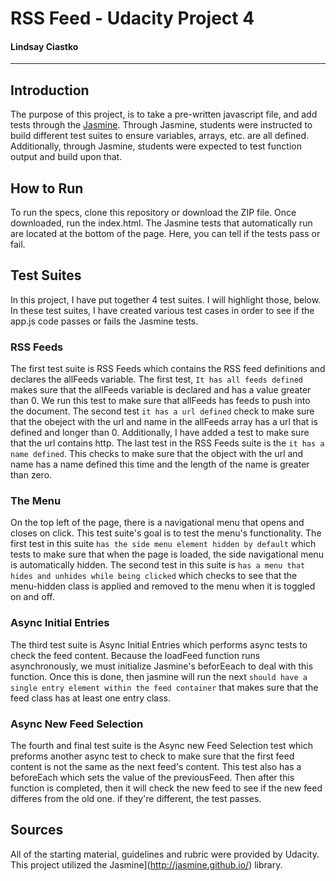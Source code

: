 # RSS Feed - Udacity Project 4
#### Lindsay Ciastko
---

## Introduction
The purpose of this project, is to take a pre-written javascript file, and add tests through the [Jasmine](http://jasmine.github.io/). Through Jasmine, students were instructed to build different test suites to ensure variables, arrays, etc. are all defined. Additionally, through Jasmine, students were expected to test function output and build upon that. 

## How to Run
To run the specs, clone this repository or download the ZIP file. Once downloaded, run the index.html. The Jasmine tests that automatically run are located at the bottom of the page. Here, you can tell if the tests pass or fail.

## Test Suites
In this project, I have put together 4 test suites. I will highlight those, below. In these test suites, I have created various test cases in order to see if the app.js code passes or fails the Jasmine tests. 

### RSS Feeds
The first test suite is RSS Feeds which contains the RSS feed definitions and declares the allFeeds variable. The first test, `It has all feeds defined` makes sure that the allFeeds variable is declared and has a value greater than 0. We run this test to make sure that allFeeds has feeds to push into the document. The second test `it has a url defined` check to make sure that the obeject with the url and name in the allFeeds array has a url that is defined and longer than 0. Additionally, I have added a test to make sure that the url contains http. The last test in the RSS Feeds suite is the `it has a name defined`. This checks to make sure that the object with the url and name has a name defined this time and the length of the name is greater than zero. 

### The Menu 
On the top left of the page, there is a navigational menu that opens and closes on click. This test suite's goal is to test the menu's functionality.  The first test in this suite `has the side menu element hidden by default` which tests to make sure that when the page is loaded, the side navigational menu is automatically hidden. The second test in this suite is `has a menu that hides and unhides while being clicked` which checks to see that the menu-hidden class is applied and removed to the menu when it is toggled on and off. 

### Async Initial Entries
The third test suite is Async Initial Entries which performs async tests to check the feed content. Because the loadFeed function runs asynchronously, we must initialize Jasmine's beforEeach to deal with this function. Once this is done, then jasmine will run the next `should have a single entry element within the feed container` that makes sure that the feed class has at least one entry class. 

### Async New Feed Selection 
The fourth and final test suite is the Async new Feed Selection test which preforms another async test to check to make sure that the first feed content is not the same as the next feed's content. This test also has a beforeEach which sets the value of the previousFeed. Then after this function is completed, then it will check the new feed to see if the new feed differes from the old one. if they're different, the test passes. 

## Sources
All of the starting material, guidelines and rubric were provided by Udacity. This project utilized the Jasmine](http://jasmine.github.io/) library. 
